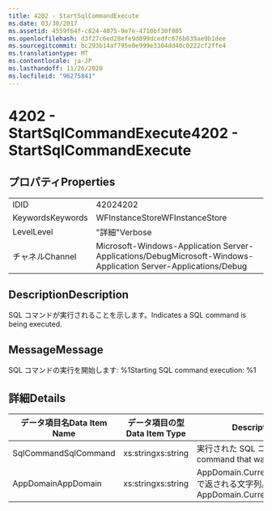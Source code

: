 ```yaml
---
title: 4202 - StartSqlCommandExecute
ms.date: 03/30/2017
ms.assetid: 4559f64f-c824-4075-9e7e-4710bf30f805
ms.openlocfilehash: d3f27c6ed28efe9d099dcedfc676b839ae9b1dee
ms.sourcegitcommit: bc293b14af795e0e999e3304dd40c0222cf2ffe4
ms.translationtype: MT
ms.contentlocale: ja-JP
ms.lasthandoff: 11/26/2020
ms.locfileid: "96275841"
---
```

# <a name="4202---startsqlcommandexecute"></a><span data-ttu-id="04cf5-102">4202 - StartSqlCommandExecute</span><span class="sxs-lookup"><span data-stu-id="04cf5-102">4202 - StartSqlCommandExecute</span></span>

## <a name="properties"></a><span data-ttu-id="04cf5-103">プロパティ</span><span class="sxs-lookup"><span data-stu-id="04cf5-103">Properties</span></span>  
  
|||  
|-|-|  
|<span data-ttu-id="04cf5-104">ID</span><span class="sxs-lookup"><span data-stu-id="04cf5-104">ID</span></span>|<span data-ttu-id="04cf5-105">4202</span><span class="sxs-lookup"><span data-stu-id="04cf5-105">4202</span></span>|  
|<span data-ttu-id="04cf5-106">Keywords</span><span class="sxs-lookup"><span data-stu-id="04cf5-106">Keywords</span></span>|<span data-ttu-id="04cf5-107">WFInstanceStore</span><span class="sxs-lookup"><span data-stu-id="04cf5-107">WFInstanceStore</span></span>|  
|<span data-ttu-id="04cf5-108">Level</span><span class="sxs-lookup"><span data-stu-id="04cf5-108">Level</span></span>|<span data-ttu-id="04cf5-109">"詳細"</span><span class="sxs-lookup"><span data-stu-id="04cf5-109">Verbose</span></span>|  
|<span data-ttu-id="04cf5-110">チャネル</span><span class="sxs-lookup"><span data-stu-id="04cf5-110">Channel</span></span>|<span data-ttu-id="04cf5-111">Microsoft-Windows-Application Server-Applications/Debug</span><span class="sxs-lookup"><span data-stu-id="04cf5-111">Microsoft-Windows-Application Server-Applications/Debug</span></span>|  
  
## <a name="description"></a><span data-ttu-id="04cf5-112">Description</span><span class="sxs-lookup"><span data-stu-id="04cf5-112">Description</span></span>  

 <span data-ttu-id="04cf5-113">SQL コマンドが実行されることを示します。</span><span class="sxs-lookup"><span data-stu-id="04cf5-113">Indicates a SQL command is being executed.</span></span>  
  
## <a name="message"></a><span data-ttu-id="04cf5-114">Message</span><span class="sxs-lookup"><span data-stu-id="04cf5-114">Message</span></span>  

 <span data-ttu-id="04cf5-115">SQL コマンドの実行を開始します: %1</span><span class="sxs-lookup"><span data-stu-id="04cf5-115">Starting SQL command execution: %1</span></span>  
  
## <a name="details"></a><span data-ttu-id="04cf5-116">詳細</span><span class="sxs-lookup"><span data-stu-id="04cf5-116">Details</span></span>  
  
|<span data-ttu-id="04cf5-117">データ項目名</span><span class="sxs-lookup"><span data-stu-id="04cf5-117">Data Item Name</span></span>|<span data-ttu-id="04cf5-118">データ項目の型</span><span class="sxs-lookup"><span data-stu-id="04cf5-118">Data Item Type</span></span>|<span data-ttu-id="04cf5-119">Description</span><span class="sxs-lookup"><span data-stu-id="04cf5-119">Description</span></span>|  
|--------------------|--------------------|-----------------|  
|<span data-ttu-id="04cf5-120">SqlCommand</span><span class="sxs-lookup"><span data-stu-id="04cf5-120">SqlCommand</span></span>|<span data-ttu-id="04cf5-121">xs:string</span><span class="sxs-lookup"><span data-stu-id="04cf5-121">xs:string</span></span>|<span data-ttu-id="04cf5-122">実行された SQL コマンド。</span><span class="sxs-lookup"><span data-stu-id="04cf5-122">The SQL command that was executed.</span></span>|  
|<span data-ttu-id="04cf5-123">AppDomain</span><span class="sxs-lookup"><span data-stu-id="04cf5-123">AppDomain</span></span>|<span data-ttu-id="04cf5-124">xs:string</span><span class="sxs-lookup"><span data-stu-id="04cf5-124">xs:string</span></span>|<span data-ttu-id="04cf5-125">AppDomain.CurrentDomain.FriendlyName で返される文字列。</span><span class="sxs-lookup"><span data-stu-id="04cf5-125">The string returned by AppDomain.CurrentDomain.FriendlyName.</span></span>|
